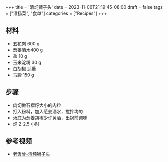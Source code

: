 +++
title = '清炖狮子头'
date = 2023-11-06T21:19:45-08:00
draft = false
tags = ["淮扬菜", "食单"]
categories = ["Recipes"]
+++

## 材料
- 五花肉 600 g
- 葱姜酒水400 g
- 盐 10 g
- 玉米淀粉 30 g
- 白胡椒 适量
- 马蹄 150 g

## 步骤
- 肉切做石榴籽大小的肉粒
- 打入粉料，加入葱姜酒水，搅拌均匀
- 汤底为葱姜胡椒少许黄酒，出锅前调味
- 炖 2-2.5 小时

## 参考视频
- [老饭骨-清炖狮子头](https://www.bilibili.com/video/BV1dz4y1X7G4)